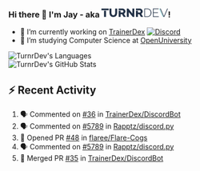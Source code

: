### Hi there 👋 I'm Jay - aka <img src="https://raw.githubusercontent.com/TurnrDev/TurnrDev/master/Logo/SVG/TurnrDev_Logo_Dark%20Blue%20%26%20Teal.svg" alt="TurnrDev" height="17.5px">!

- 🔭 I’m currently working on [TrainerDex](https://www.github.com/TrainerDex) [![Discord](https://discordapp.com/api/v6/guilds/364313717720219651/widget.png?style=shield)](http://discord.trainerdex.co.uk/)
- 🤔 I’m studying Computer Science at [OpenUniversity](http://www.open.ac.uk/courses/computing-it/degrees/bsc-computing-it-software-q62-soft)

![TurnrDev's Languages](https://github-readme-stats.vercel.app/api/top-langs/?username=TurnrDev&layout=compact&hide_border=true&title_color=1fa6aa&text_color=233247)
<br>
![TurnrDev's GitHub Stats](https://github-readme-stats.vercel.app/api?username=TurnrDev&show_icons=true&hide_border=true&count_private=true&include_all_commits=true&icon_color=1fa6aa&title_color=1fa6aa&text_color=233247)
<br>

## :zap: Recent Activity

<!--START_SECTION:activity-->
1. 🗣 Commented on [#36](https://github.com//TrainerDex/DiscordBot/issues/36) in [TrainerDex/DiscordBot](https://github.com//TrainerDex/DiscordBot)
2. 🗣 Commented on [#5789](https://github.com//Rapptz/discord.py/issues/5789) in [Rapptz/discord.py](https://github.com//Rapptz/discord.py)
3. 💪 Opened PR [#48](https://github.com//flaree/Flare-Cogs/pull/48) in [flaree/Flare-Cogs](https://github.com//flaree/Flare-Cogs)
4. 🗣 Commented on [#5789](https://github.com//Rapptz/discord.py/issues/5789) in [Rapptz/discord.py](https://github.com//Rapptz/discord.py)
5. 🎉 Merged PR [#35](https://github.com//TrainerDex/DiscordBot/pull/35) in [TrainerDex/DiscordBot](https://github.com//TrainerDex/DiscordBot)
<!--END_SECTION:activity-->
